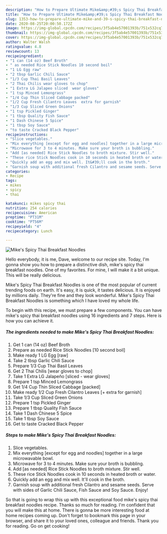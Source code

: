 ```yaml
---
description: "How to Prepare Ultimate Mike&amp;#39;s Spicy Thai Breakfast Noodles"
title: "How to Prepare Ultimate Mike&amp;#39;s Spicy Thai Breakfast Noodles"
slug: 1353-how-to-prepare-ultimate-mike-and-39-s-spicy-thai-breakfast-noodles
date: 2020-08-25T20:00:50.172Z
image: https://img-global.cpcdn.com/recipes/3f5ab4e57001393b/751x532cq70/mikes-spicy-thai-breakfast-noodles-recipe-main-photo.jpg
thumbnail: https://img-global.cpcdn.com/recipes/3f5ab4e57001393b/751x532cq70/mikes-spicy-thai-breakfast-noodles-recipe-main-photo.jpg
cover: https://img-global.cpcdn.com/recipes/3f5ab4e57001393b/751x532cq70/mikes-spicy-thai-breakfast-noodles-recipe-main-photo.jpg
author: Walter Walsh
ratingvalue: 4.8
reviewcount: 13
recipeingredient:
- "1 can (14 oz) Beef Broth"
- " as needed Rice Stick Noodles 10 second boil"
- "1 LG Egg raw"
- "2 tbsp Garlic Chili Sauce"
- "1/3 Cup Thai Basil Leaves"
- "2 Thai Chilis wear gloves to chop"
- "1 Extra LG Jalapeo sliced  wear gloves"
- "1 tsp Minced Lemongrass"
- "1/4 Cup Thin Sliced Cabbage packed"
- "1/2 Cup Fresh Cilantro Leaves  extra for garnish"
- "1/3 Cup Sliced Green Onions"
- "1 tsp Pickled Ginger"
- "1 tbsp Quality Fish Sauce"
- "1 Dash Chinese 5 Spice"
- "1 tbsp Soy Sauce"
- "to taste Cracked Black Pepper"
recipeinstructions:
- "Slice vegetables."
- "Mix everything [except for egg and noodles] together in a large microwavable bowl."
- "Microwave for 3 to 4 minutes. Make sure your broth is bubbling."
- "Add [as needed] Rice Stick Noodles to broth mixture. Stir well."
- "These rice Stick Noodles cook in 10 seconds in heated broth or water."
- "Quickly add an egg and mix well. It&#39;ll cook in the broth."
- "Garnish soup with additional fresh Cilantro and sesame seeds. Serve with sides of Garlic Chili Sauce, Fish Sauce and Soy Sauce. Enjoy!"
categories:
- Recipe
tags:
- mikes
- spicy
- thai

katakunci: mikes spicy thai 
nutrition: 254 calories
recipecuisine: American
preptime: "PT31M"
cooktime: "PT56M"
recipeyield: "4"
recipecategory: Lunch

---
```



![Mike&#39;s Spicy Thai Breakfast Noodles](https://img-global.cpcdn.com/recipes/3f5ab4e57001393b/751x532cq70/mikes-spicy-thai-breakfast-noodles-recipe-main-photo.jpg)

Hello everybody, it is me, Dave, welcome to our recipe site. Today, I'm gonna show you how to prepare a distinctive dish, mike&#39;s spicy thai breakfast noodles. One of my favorites. For mine, I will make it a bit unique. This will be really delicious.



Mike&#39;s Spicy Thai Breakfast Noodles is one of the most popular of current trending foods on earth. It's easy, it is quick, it tastes delicious. It is enjoyed by millions daily. They're fine and they look wonderful. Mike&#39;s Spicy Thai Breakfast Noodles is something which I have loved my whole life.


To begin with this recipe, we must prepare a few components. You can have mike&#39;s spicy thai breakfast noodles using 16 ingredients and 7 steps. Here is how you can achieve it.

<!--inarticleads1-->

##### The ingredients needed to make Mike&#39;s Spicy Thai Breakfast Noodles:

1. Get 1 can (14 oz) Beef Broth
1. Prepare  as needed Rice Stick Noodles [10 second boil]
1. Make ready 1 LG Egg [raw]
1. Take 2 tbsp Garlic Chili Sauce
1. Prepare 1/3 Cup Thai Basil Leaves
1. Get 2 Thai Chilis [wear gloves to chop]
1. Take 1 Extra LG Jalapeño [sliced - wear gloves]
1. Prepare 1 tsp Minced Lemongrass
1. Get 1/4 Cup Thin Sliced Cabbage [packed]
1. Make ready 1/2 Cup Fresh Cilantro Leaves [+ extra for garnish]
1. Take 1/3 Cup Sliced Green Onions
1. Prepare 1 tsp Pickled Ginger
1. Prepare 1 tbsp Quality Fish Sauce
1. Take 1 Dash Chinese 5 Spice
1. Take 1 tbsp Soy Sauce
1. Get to taste Cracked Black Pepper




<!--inarticleads2-->

##### Steps to make Mike&#39;s Spicy Thai Breakfast Noodles:

1. Slice vegetables.
1. Mix everything [except for egg and noodles] together in a large microwavable bowl.
1. Microwave for 3 to 4 minutes. Make sure your broth is bubbling.
1. Add [as needed] Rice Stick Noodles to broth mixture. Stir well.
1. These rice Stick Noodles cook in 10 seconds in heated broth or water.
1. Quickly add an egg and mix well. It&#39;ll cook in the broth.
1. Garnish soup with additional fresh Cilantro and sesame seeds. Serve with sides of Garlic Chili Sauce, Fish Sauce and Soy Sauce. Enjoy!




So that is going to wrap this up with this exceptional food mike&#39;s spicy thai breakfast noodles recipe. Thanks so much for reading. I'm confident that you will make this at home. There is gonna be more interesting food at home recipes coming up. Don't forget to bookmark this page in your browser, and share it to your loved ones, colleague and friends. Thank you for reading. Go on get cooking!
